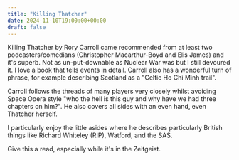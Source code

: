 ```yaml
---
title: "Killing Thatcher"
date: 2024-11-10T19:00:00+00:00
draft: false
---
```


Killing Thatcher by Rory Carroll came recommended from at least two podcasters/comedians (Christopher Macarthur-Boyd and Elis James) and it's superb. Not as un-put-downable as Nuclear War was but I still devoured it. I love a book that tells events in detail. Carroll also has a wonderful turn of phrase, for example describing Scotland as a "Celtic Ho Chi Minh trail".

Carroll follows the threads of many players very closely whilst avoiding Space Opera style "who the hell is this guy and why have we had three chapters on him?". He also covers all sides with an even hand, even Thatcher herself.

I particularly enjoy the little asides where he describes particularly British things like Richard Whiteley (RIP), Watford, and the SAS.

Give this a read, especially while it's in the Zeitgeist.